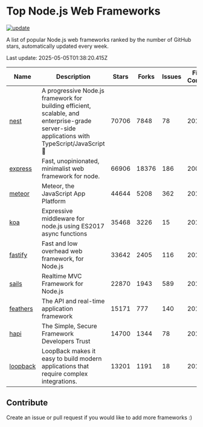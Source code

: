 # Top Node.js Web Frameworks

[![update](https://github.com/sunnysid3up/nodejs-web-frameworks/actions/workflows/update.yml/badge.svg)](https://github.com/sunnysid3up/nodejs-web-frameworks/actions/workflows/update.yml)

A list of popular Node.js web frameworks ranked by the number of GitHub stars, automatically updated every week.

Last update: 2025-05-05T01:38:20.415Z

| Name          | Description          | Stars                     | Forks          | Issues               | First Commit        | Last Commit         | Language          |
|---------------|----------------------|---------------------------|----------------|----------------------|---------------------|---------------------|-------------------|
| [nest](https://github.com/nestjs/nest) | A progressive Node.js framework for building efficient, scalable, and enterprise-grade server-side applications with TypeScript/JavaScript 🚀 | 70706 | 7848 | 78 | 2017 | 2025-05-05 | TS |
| [express](https://github.com/expressjs/express) | Fast, unopinionated, minimalist web framework for node. | 66906 | 18376 | 186 | 2009 | 2025-05-04 | JS |
| [meteor](https://github.com/meteor/meteor) | Meteor, the JavaScript App Platform | 44644 | 5208 | 362 | 2012 | 2025-05-04 | JS |
| [koa](https://github.com/koajs/koa) | Expressive middleware for node.js using ES2017 async functions | 35468 | 3226 | 15 | 2013 | 2025-05-04 | JS |
| [fastify](https://github.com/fastify/fastify) | Fast and low overhead web framework, for Node.js | 33642 | 2405 | 116 | 2016 | 2025-05-05 | JS |
| [sails](https://github.com/balderdashy/sails) | Realtime MVC Framework for Node.js | 22870 | 1943 | 589 | 2012 | 2025-05-03 | JS |
| [feathers](https://github.com/feathersjs/feathers) | The API and real-time application framework | 15171 | 777 | 140 | 2011 | 2025-05-04 | TS |
| [hapi](https://github.com/hapijs/hapi) | The Simple, Secure Framework Developers Trust | 14700 | 1344 | 78 | 2011 | 2025-05-03 | JS |
| [loopback](https://github.com/strongloop/loopback) | LoopBack makes it easy to build modern applications that require complex integrations. | 13201 | 1191 | 18 | 2013 | 2025-05-01 | JS |

## Contribute 

Create an issue or pull request if you would like to add more frameworks :)